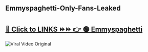 
 ## Emmyspaghetti-Only-Fans-Leaked

# <h2><a href="https://clipsfans.com/Emmyspaghetti&ref=git">🔗 Click to LINKS ⏩⏩ 👉 🟢 Emmyspaghetti </a></h2>

<a href="https://clipsfans.com/Emmyspaghetti&ref=git" rel="nofollow" data-target="animated-image.originalLink"><img src="https://i.ibb.co.com/xMMVF88/686577567.gif" alt="Viral Video Original" style="max-width: 100%; display: inline-block;" data-target="animated-image.originalImage"></a>
